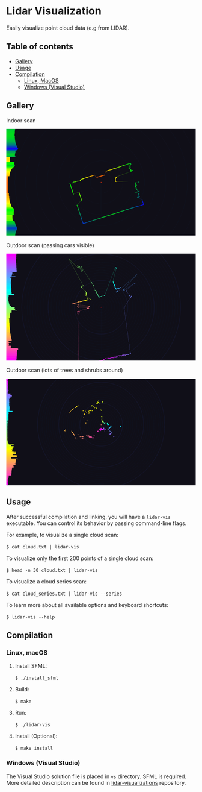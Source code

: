 # Lidar Visualization

Easily visualize point cloud data (e.g from LIDAR).

## Table of contents

- [Gallery](#gallery)
- [Usage](#usage)
- [Compilation](#compilation)
  - [Linux, MacOS](#linux-macos)
  - [Windows (Visual Studio)](#windows-visual-studio)

## Gallery

Indoor scan

![doc/screenshots/garden.gif](doc/screenshots/room.gif)

Outdoor scan (passing cars visible)

![doc/screenshots/cars.gif](doc/screenshots/cars.gif)

Outdoor scan (lots of trees and shrubs around)

![doc/screenshots/garden.gif](doc/screenshots/garden.gif)

## Usage

After successful compilation and linking, you will have a `lidar-vis` executable.
You can control its behavior by passing command-line flags.

For example, to visualize a single cloud scan:

`$ cat cloud.txt | lidar-vis`

To visualize only the first 200 points of a single cloud scan:

`$ head -n 30 cloud.txt | lidar-vis`

To visualize a cloud series scan:

`$ cat cloud_series.txt | lidar-vis --series`

To learn more about all available options and keyboard shortcuts:

`$ lidar-vis --help`

## Compilation

### Linux, macOS

1. Install SFML:

   `$ ./install_sfml`

2. Build:

   `$ make`

3. Run:

   `$ ./lidar-vis`

4. Install (Optional):

   `$ make install`

### Windows (Visual Studio)

The Visual Studio solution file is placed in `vs` directory. SFML is required. More detailed description can be found in [lidar-visualizations](https://github.com/knei-knurow/lidar-visualizatoins) repository.